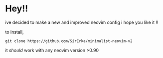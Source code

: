 # Hey!!
ive decided to make a new and improved neovim config
i hope you like it !!

to install,
```
git clone https://github.com/SirErka/minimalist-neovim-v2
```

it *should* work with any neovim version >0.90
